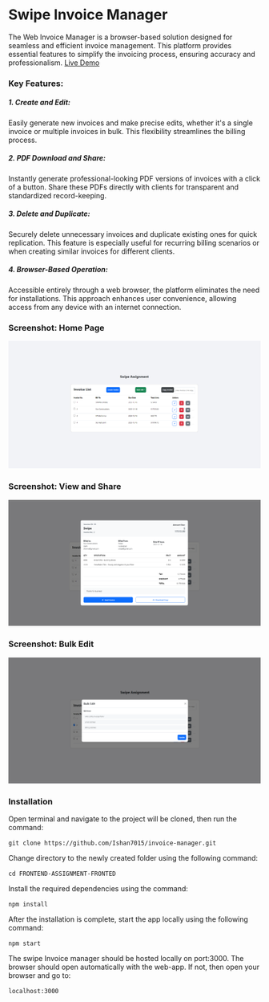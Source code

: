 
# Swipe Invoice Manager
The Web Invoice Manager is a browser-based solution designed for seamless and efficient invoice management. This platform provides essential features to simplify the invoicing process, ensuring accuracy and professionalism. [Live Demo](https://swipe-invoice-manager.netlify.app/)
### Key Features:
#####  1. Create and Edit:
Easily generate new invoices and make precise edits, whether it's a single invoice or multiple invoices in bulk. This flexibility streamlines the billing process.
#####  2. PDF Download and Share:
Instantly generate professional-looking PDF versions of invoices with a click of a button. Share these PDFs directly with clients for transparent and standardized record-keeping.
#####  3. Delete and Duplicate:
Securely delete unnecessary invoices and duplicate existing ones for quick replication. This feature is especially useful for recurring billing scenarios or when creating similar invoices for different clients.
#####  4. Browser-Based Operation:
Accessible entirely through a web browser, the platform eliminates the need for installations. This approach enhances user convenience, allowing access from any device with an internet connection.

### Screenshot: Home Page
![Live App Screenshot](https://raw.githubusercontent.com/Ishan7015/invoice-manager/master/src/utils/ss3.PNG)
### Screenshot: View and Share
![Live App Screenshot](https://raw.githubusercontent.com/Ishan7015/invoice-manager/master/src/utils/ss4.PNG)
### Screenshot: Bulk Edit
![Live App Screenshot](https://raw.githubusercontent.com/Ishan7015/invoice-manager/master/src/utils/ss5.PNG)
### Installation
Open terminal and navigate to the project will be cloned, then run the command:

    git clone https://github.com/Ishan7015/invoice-manager.git
Change directory to the newly created folder using the following command:

    cd FRONTEND-ASSIGNMENT-FRONTED 
Install the required dependencies using the command:

    npm install
After the installation is complete, start the app locally using the following command:

    npm start
The swipe Invoice manager should be hosted locally on port:3000. The browser should open automatically with the web-app. If not, then open your browser and go to:

    localhost:3000
